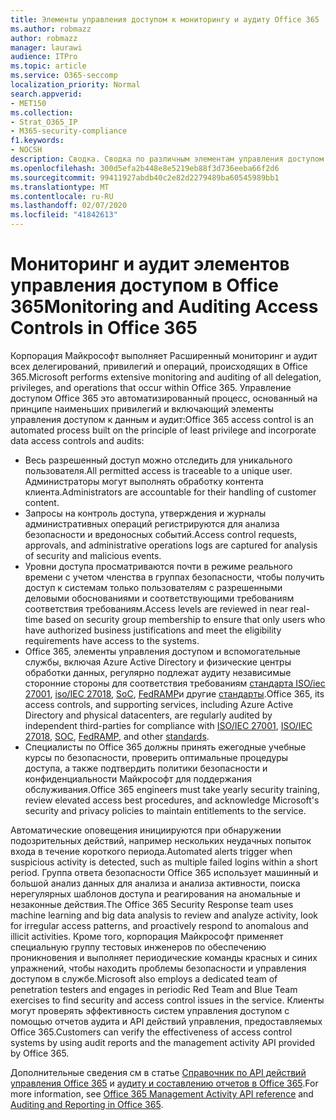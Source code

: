 ```yaml
---
title: Элементы управления доступом к мониторингу и аудиту Office 365
ms.author: robmazz
author: robmazz
manager: laurawi
audience: ITPro
ms.topic: article
ms.service: O365-seccomp
localization_priority: Normal
search.appverid:
- MET150
ms.collection:
- Strat_O365_IP
- M365-security-compliance
f1.keywords:
- NOCSH
description: Сводка. Сводка по различным элементам управления доступом к мониторингу и аудиту, доступным в Office 365.
ms.openlocfilehash: 300d5efa2b448e8e5219eb88f3d736eeba66f2d6
ms.sourcegitcommit: 99411927abdb40c2e82d2279489ba60545989bb1
ms.translationtype: MT
ms.contentlocale: ru-RU
ms.lasthandoff: 02/07/2020
ms.locfileid: "41842613"
---
```

# <a name="monitoring-and-auditing-access-controls-in-office-365"></a><span data-ttu-id="5f134-103">Мониторинг и аудит элементов управления доступом в Office 365</span><span class="sxs-lookup"><span data-stu-id="5f134-103">Monitoring and Auditing Access Controls in Office 365</span></span>

<span data-ttu-id="5f134-104">Корпорация Майкрософт выполняет Расширенный мониторинг и аудит всех делегирований, привилегий и операций, происходящих в Office 365.</span><span class="sxs-lookup"><span data-stu-id="5f134-104">Microsoft performs extensive monitoring and auditing of all delegation, privileges, and operations that occur within Office 365.</span></span> <span data-ttu-id="5f134-105">Управление доступом Office 365 это автоматизированный процесс, основанный на принципе наименьших привилегий и включающий элементы управления доступом к данным и аудит:</span><span class="sxs-lookup"><span data-stu-id="5f134-105">Office 365 access control is an automated process built on the principle of least privilege and incorporate data access controls and audits:</span></span>

- <span data-ttu-id="5f134-106">Весь разрешенный доступ можно отследить для уникального пользователя.</span><span class="sxs-lookup"><span data-stu-id="5f134-106">All permitted access is traceable to a unique user.</span></span> <span data-ttu-id="5f134-107">Администраторы могут выполнять обработку контента клиента.</span><span class="sxs-lookup"><span data-stu-id="5f134-107">Administrators are accountable for their handling of customer content.</span></span>
- <span data-ttu-id="5f134-108">Запросы на контроль доступа, утверждения и журналы административных операций регистрируются для анализа безопасности и вредоносных событий.</span><span class="sxs-lookup"><span data-stu-id="5f134-108">Access control requests, approvals, and administrative operations logs are captured for analysis of security and malicious events.</span></span>
- <span data-ttu-id="5f134-109">Уровни доступа просматриваются почти в режиме реального времени с учетом членства в группах безопасности, чтобы получить доступ к системам только пользователям с разрешенными деловыми обоснованиями и соответствующими требованиям соответствия требованиям.</span><span class="sxs-lookup"><span data-stu-id="5f134-109">Access levels are reviewed in near real-time based on security group membership to ensure that only users who have authorized business justifications and meet the eligibility requirements have access to the systems.</span></span>
- <span data-ttu-id="5f134-110">Office 365, элементы управления доступом и вспомогательные службы, включая Azure Active Directory и физические центры обработки данных, регулярно подлежат аудиту независимые сторонние стороны для соответствия требованиям [стандарта ISO/iec 27001](https://www.microsoft.com/TrustCenter/Compliance/iso-iec-27001), [iso/IEC 27018](https://www.microsoft.com/TrustCenter/Compliance/iso-iec-27018), [SoC](https://www.microsoft.com/TrustCenter/Compliance/SOC), [FedRAMP](https://www.microsoft.com/TrustCenter/Compliance/FedRAMP)и другие [стандарты](https://www.microsoft.com/TrustCenter/Compliance?service=Office#Icons).</span><span class="sxs-lookup"><span data-stu-id="5f134-110">Office 365, its access controls, and supporting services, including Azure Active Directory and physical datacenters, are regularly audited by independent third-parties for compliance with [ISO/IEC 27001](https://www.microsoft.com/TrustCenter/Compliance/iso-iec-27001), [ISO/IEC 27018](https://www.microsoft.com/TrustCenter/Compliance/iso-iec-27018), [SOC](https://www.microsoft.com/TrustCenter/Compliance/SOC), [FedRAMP](https://www.microsoft.com/TrustCenter/Compliance/FedRAMP), and other [standards](https://www.microsoft.com/TrustCenter/Compliance?service=Office#Icons).</span></span>
- <span data-ttu-id="5f134-111">Специалисты по Office 365 должны принять ежегодные учебные курсы по безопасности, проверить оптимальные процедуры доступа, а также подтвердить политики безопасности и конфиденциальности Майкрософт для поддержания обслуживания.</span><span class="sxs-lookup"><span data-stu-id="5f134-111">Office 365 engineers must take yearly security training, review elevated access best procedures, and acknowledge Microsoft's security and privacy policies to maintain entitlements to the service.</span></span>

<span data-ttu-id="5f134-112">Автоматические оповещения инициируются при обнаружении подозрительных действий, например нескольких неудачных попыток входа в течение короткого периода.</span><span class="sxs-lookup"><span data-stu-id="5f134-112">Automated alerts trigger when suspicious activity is detected, such as multiple failed logins within a short period.</span></span> <span data-ttu-id="5f134-113">Группа ответа безопасности Office 365 использует машинный и большой анализ данных для анализа и анализа активности, поиска нерегулярных шаблонов доступа и реагирования на аномальные и незаконные действия.</span><span class="sxs-lookup"><span data-stu-id="5f134-113">The Office 365 Security Response team uses machine learning and big data analysis to review and analyze activity, look for irregular access patterns, and proactively respond to anomalous and illicit activities.</span></span> <span data-ttu-id="5f134-114">Кроме того, корпорация Майкрософт применяет специальную группу тестовых инженеров по обеспечению проникновения и выполняет периодические команды красных и синих упражнений, чтобы находить проблемы безопасности и управления доступом в службе.</span><span class="sxs-lookup"><span data-stu-id="5f134-114">Microsoft also employs a dedicated team of penetration testers and engages in periodic Red Team and Blue Team exercises to find security and access control issues in the service.</span></span> <span data-ttu-id="5f134-115">Клиенты могут проверять эффективность систем управления доступом с помощью отчетов аудита и API действий управления, предоставляемых Office 365.</span><span class="sxs-lookup"><span data-stu-id="5f134-115">Customers can verify the effectiveness of access control systems by using audit reports and the management activity API provided by Office 365.</span></span>

<span data-ttu-id="5f134-116">Дополнительные сведения см в статье [Справочник по API действий управления Office 365](https://msdn.microsoft.com/library/office/mt227394.aspx) и [аудиту и составлению отчетов в Office 365](office-365-auditing-and-reporting-overview.md).</span><span class="sxs-lookup"><span data-stu-id="5f134-116">For more information, see [Office 365 Management Activity API reference](https://msdn.microsoft.com/library/office/mt227394.aspx) and [Auditing and Reporting in Office 365](office-365-auditing-and-reporting-overview.md).</span></span>
